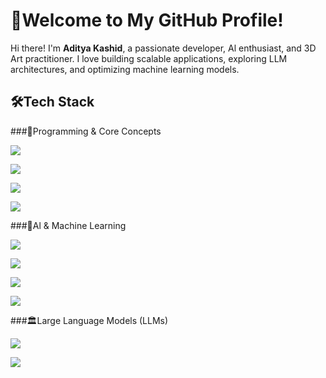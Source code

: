 # 🚀Welcome to My GitHub Profile!

Hi there! I'm **Aditya Kashid**, a passionate developer, Al enthusiast, and 3D Art practitioner. I love building scalable applications, exploring LLM architectures, and optimizing machine learning models.

## 🛠️Tech Stack

###🔷Programming & Core Concepts

<p align="left">

<img
src="https://img.shields.io/badge/Python-3776AB?style=for-the-badge&logo=python&logoColor=white"/>

<img
src="(https://img.shields.io/badge/React-3776AB?style=for-the-badge&logo=react&logoColor=white)"/>

<img
src="(https://img.shields.io/badge/C++-3776AB?style=for-the-badge&logo=c++&logoColor=white)"/>

<img
src="(https://img.shields.io/badge/JavaScript-3776AB?style=for-the-badge&logo=javascript&logoColor=white)"/>


###🤖Al & Machine Learning

<p align="left">

<img
src="https://img.shields.io/badge/Machine%20Learning-FF6F00?style=for-the-badge&logo=mlflow&logoColor=white"/>

<img
src="https://img.shields.io/badge/Deep%20Learning-FF0000?style=for-the-badge&logo=pytorch&logoColor=white"/>

<img src="https://img.shields.io/badge/TensorF low-FF6F00?style=for-the-badge&logo= tensorflow&logoColor=white" />

<img
src="https://img.shields.io/badge/PyTorch-EE4C2C?style=for-the-badge&logo=pytorch&logoColor=white"/></p>

###🏛Large Language Models (LLMs)

<p align="left">

<img
src="https://img.shields.io/badge/GPT00-005571?style=for-the-badge&logo=openai&logoColor=white"/>

<img src="https://img.shields.io/badge/BERT -1F425F?style=for-the-badge&logo=google&logoColor=white" /> 
